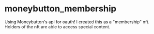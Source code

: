 # moneybutton_membership
Using Moneybutton's api for oauth! I created this as a "membership" nft. Holders of the nft are able to access special content. 
